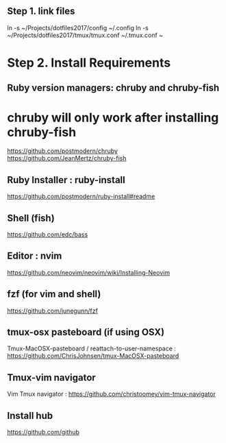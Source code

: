 ## Step 1. link files

  ln -s ~/Projects/dotfiles2017/config ~/.config
  ln -s ~/Projects/dotfiles2017/tmux/tmux.conf ~/.tmux.conf ~

# Step 2. Install Requirements

## Ruby version managers: chruby and chruby-fish

  # chruby will only work after installing chruby-fish

  https://github.com/postmodern/chruby
  https://github.com/JeanMertz/chruby-fish

## Ruby Installer : ruby-install

  https://github.com/postmodern/ruby-install#readme

## Shell (fish)

  https://github.com/edc/bass

## Editor :  nvim

  https://github.com/neovim/neovim/wiki/Installing-Neovim

## fzf (for vim and shell)

  https://github.com/junegunn/fzf

## tmux-osx pasteboard (if using OSX)

  Tmux-MacOSX-pasteboard / reattach-to-user-namespace : https://github.com/ChrisJohnsen/tmux-MacOSX-pasteboard

## Tmux-vim navigator

  Vim Tmux navigator : https://github.com/christoomey/vim-tmux-navigator

## Install hub

  https://github.com/github

